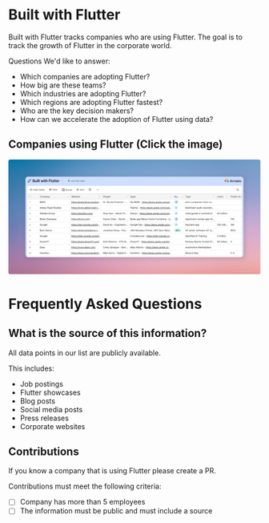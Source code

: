 # Built with Flutter
Built with Flutter tracks companies who are using Flutter. The goal is to track the growth of Flutter in the corporate world.

Questions We'd like to answer:
- Which companies are adopting Flutter?
- How big are these teams?
- Which industries are adopting Flutter?
- Which regions are adopting Flutter fastest?
- Who are the key decision makers?
- How can we accelerate the adoption of Flutter using data?

## Companies using Flutter (Click the image)
[<img src="./assets/built-with-flutter.png">](https://airtable.com/shrWbHM5xvmZqpchV/tblCCKrEng35JdAKu)

# Frequently Asked Questions

## What is the source of this information?

All data points in our list are publicly available.

This includes:
- Job postings
- Flutter showcases
- Blog posts
- Social media posts
- Press releases
- Corporate websites

## Contributions

If you know a company that is using Flutter please create a PR.

Contributions must meet the following criteria:

- [ ] Company has more than 5 employees
- [ ] The information must be public and must include a source